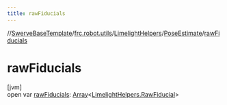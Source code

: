```yaml
---
title: rawFiducials
---
```

//[SwerveBaseTemplate](../../../../index.html)/[frc.robot.utils](../../index.html)/[LimelightHelpers](../index.html)/[PoseEstimate](index.html)/[rawFiducials](raw-fiducials.html)



# rawFiducials



[jvm]\
open var [rawFiducials](raw-fiducials.html): [Array](https://kotlinlang.org/api/latest/jvm/stdlib/kotlin/-array/index.html)&lt;[LimelightHelpers.RawFiducial](../-raw-fiducial/index.html)&gt;




